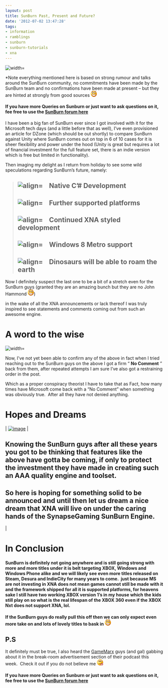 ```yaml
---
layout: post
title: SunBurn Past, Present and Future?
date: '2012-07-02 13:47:28'
tags:
- information
- ramblings
- sunburn
- sunburn-tutorials
- xna
---
```


![width=](https://www.synapsegaming.com/cfs-filesystemfile.ashx/__key/CommunityServer.Discussions.Components.Files/5/3632.SunBurn_2D00_Avatar_2D00_2.jpg)

\*Note everything mentioned here is based on strong rumour and talks around the SunBurn community, no commitments have been made by the SunBurn team and no confirmations have been made at present – but they are hinted at strongly from good sources ![Open-mouthed smile](/Images/wordpress/2012/07/wlEmoticon-openmouthedsmile14.png)

#### If you have more Queries on Sunburn or just want to ask questions on it, fee free to use the&nbsp;[SunBurn forum here](http://darkgenesis.zenithmoon.com/forums/forum/sunburn/ "SunBurn blog post forum on Dark Genesis")

I have been a big fan of SunBurn ever since I got involved with it for the Microsoft tech days (and a little before that as well), I’ve even provisioned an article for DZone (which should be out shortly) to compare SunBurn against Unity where SunBurn comes out on top in 6 of 10 cases for it is sheer flexibility and power under the hood (Unity is great but requires a lot of financial investment for the full feature set, there is an indie version which is free but limited in functionality).

Then imaging my delight as I return from holiday to see some wild speculations regarding SunBurn’s future, namely:

> ## ![align=](http://www.dotnetscraps.com/samples/bullets/009.gif)&nbsp;&nbsp;&nbsp; Native C’# Development
> 
> ## ![align=](http://www.dotnetscraps.com/samples/bullets/009.gif)&nbsp;&nbsp;&nbsp; Further supported platforms
> 
> ## ![align=](http://www.dotnetscraps.com/samples/bullets/009.gif)&nbsp;&nbsp;&nbsp; Continued XNA styled development
> 
> ## ![align=](http://www.dotnetscraps.com/samples/bullets/009.gif)&nbsp;&nbsp;&nbsp; Windows 8 Metro support
> 
> ## ![align=](http://www.dotnetscraps.com/samples/bullets/009.gif)&nbsp;&nbsp;&nbsp; Dinosaurs will be able to roam the earth

Now I definitely suspect the last one to be a bit of a stretch even for the SunBurn guys (granted they are an amazing bunch but they are no John Hammond ![Open-mouthed smile](/Images/wordpress/2012/07/wlEmoticon-openmouthedsmile14.png))

in the wake of all the XNA announcements or lack thereof I was truly inspired to see statements and comments coming out from such an awesome engine.

# 

# A word to the wise

![width=](https://lh3.googleusercontent.com/--7IeWj_xo-o/TWlPkCeh2KI/AAAAAAAAAWA/fkPaESFomSY/Road+to+Change.jpg)

Now, I’ve not yet been able to confirm any of the above in fact when I tried reaching out to the SunBurn guys on the above I got a firm “ **No Comment** ” back from them, after repeated attempts I am sure I’ve also got a restraining order in the post.

Which as a proper conspiracy theorist I have to take that as Fact, how many times have Microsoft come back with a “No Comment” when something was obviously true.&nbsp; After all they have not denied anything.

# Hopes and Dreams

| [![image](/Images/wordpress/2012/07/image_thumb139.png "image")](/Images/wordpress/2012/07/image136.png) | 
## Knowing the SunBurn guys after all these years you got to be thinking that features like the above have gotta be coming, if only to protect the investment they have made in creating such an AAA quality engine and toolset.

## So here is hoping for something solid to be announced and until then let us dream a nice dream that XNA will live on under the caring hands of the SynapseGaming SunBurn Engine.
 |

# In Conclusion

#### SunBurn is definitely not going anywhere and is still going strong with more and more titles under it is belt targeting XBOX, Windows and Windows Phone alike and we will likely see even more titles released on Steam, Desura and IndieCity for many years to come.&nbsp; just because MS are not investing in XNA does not mean games cannot still be made with it and the framework shipped for all it is supported platforms, for heavens sake I still have two working XBOX version 1’s in my house which the kids still play on so what is the real lifespan of the XBOX 360 even if the XBOX Nxt does not support XNA, lol.

#### If the SunBurn guys do really pull this off then we can only expect even more take on and lots of lovely titles to bask in ![Open-mouthed smile](/Images/wordpress/2012/07/wlEmoticon-openmouthedsmile14.png)

## P.S

It definitely must be true, I also heard the [GameMarx](http://www.gamemarx.com/) guys (and gal) gabbing about it in the break-room advertisement section of their podcast this week.&nbsp; Check it out if you do not believe me ![Smile with tongue out](/Images/wordpress/2012/07/wlEmoticon-smilewithtongueout1.png)

#### If you have more Queries on Sunburn or just want to ask questions on it, fee free to use the&nbsp;[SunBurn forum here](http://darkgenesis.zenithmoon.com/forums/forum/sunburn/ "SunBurn blog post forum on Dark Genesis")
